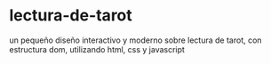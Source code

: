 # lectura-de-tarot
un pequeño diseño interactivo y moderno sobre lectura de tarot, con estructura dom, utilizando html, css y javascript
